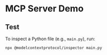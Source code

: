 # MCP Server Demo

## Test

To inspect a Python file (e.g., `main.py`), run:

```bash
npx @modelcontextprotocol/inspector main.py
```
